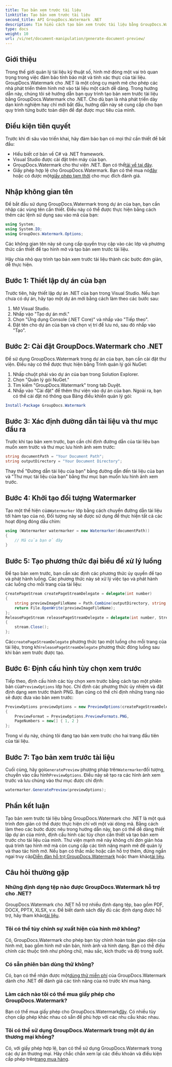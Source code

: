 ```yaml
---
title: Tạo bản xem trước tài liệu
linktitle: Tạo bản xem trước tài liệu
second_title: API GroupDocs.Watermark .NET
description: Tìm hiểu cách tạo bản xem trước tài liệu bằng GroupDocs.Watermark cho .NET với hướng dẫn này. Tăng cường bảo mật và quản lý tài liệu của bạn một cách dễ dàng.
type: docs
weight: 10
url: /vi/net/document-manipulation/generate-document-preview/
---
```

## Giới thiệu
Trong thế giới quản lý tài liệu kỹ thuật số, hình mờ đóng một vai trò quan trọng trong việc đảm bảo tính bảo mật và tính xác thực của tài liệu. GroupDocs.Watermark cho .NET là một công cụ mạnh mẽ cho phép các nhà phát triển thêm hình mờ vào tài liệu một cách dễ dàng. Trong hướng dẫn này, chúng tôi sẽ hướng dẫn bạn quy trình tạo bản xem trước tài liệu bằng GroupDocs.Watermark cho .NET. Cho dù bạn là nhà phát triển dày dạn kinh nghiệm hay chỉ mới bắt đầu, hướng dẫn này sẽ cung cấp cho bạn quy trình từng bước toàn diện để đạt được mục tiêu của mình.
## Điều kiện tiên quyết
Trước khi đi sâu vào triển khai, hãy đảm bảo bạn có mọi thứ cần thiết để bắt đầu:
- Hiểu biết cơ bản về C# và .NET framework.
- Visual Studio được cài đặt trên máy của bạn.
- GroupDocs.Watermark cho thư viện .NET. Bạn có thể[tải về tại đây](https://releases.groupdocs.com/Watermark/net/).
-  Giấy phép hợp lệ cho GroupDocs.Watermark. Bạn có thể mua nó[đây](https://purchase.groupdocs.com/buy) hoặc có được một[giấy phép tạm thời](https://purchase.groupdocs.com/temporary-license/) cho mục đích đánh giá.
## Nhập không gian tên
Để bắt đầu sử dụng GroupDocs.Watermark trong dự án của bạn, bạn cần nhập các vùng tên cần thiết. Điều này có thể được thực hiện bằng cách thêm các lệnh sử dụng sau vào mã của bạn:
```csharp
using System;
using System.IO;
using GroupDocs.Watermark.Options;
```
Các không gian tên này sẽ cung cấp quyền truy cập vào các lớp và phương thức cần thiết để tạo hình mờ và tạo bản xem trước tài liệu.

Hãy chia nhỏ quy trình tạo bản xem trước tài liệu thành các bước đơn giản, dễ thực hiện.
## Bước 1: Thiết lập dự án của bạn
Trước tiên, hãy thiết lập dự án .NET của bạn trong Visual Studio. Nếu bạn chưa có dự án, hãy tạo một dự án mới bằng cách làm theo các bước sau:
1. Mở Visual Studio.
2. Nhấp vào "Tạo dự án mới."
3. Chọn "Ứng dụng Console (.NET Core)" và nhấp vào "Tiếp theo".
4. Đặt tên cho dự án của bạn và chọn vị trí để lưu nó, sau đó nhấp vào "Tạo".
## Bước 2: Cài đặt GroupDocs.Watermark cho .NET
Để sử dụng GroupDocs.Watermark trong dự án của bạn, bạn cần cài đặt thư viện. Điều này có thể được thực hiện bằng Trình quản lý gói NuGet:
1. Nhấp chuột phải vào dự án của bạn trong Solution Explorer.
2. Chọn "Quản lý gói NuGet."
3. Tìm kiếm "GroupDocs.Watermark" trong tab Duyệt.
4. Nhấp vào "Cài đặt" để thêm thư viện vào dự án của bạn.
Ngoài ra, bạn có thể cài đặt nó thông qua Bảng điều khiển quản lý gói:
```powershell
Install-Package GroupDocs.Watermark
```
## Bước 3: Xác định đường dẫn tài liệu và thư mục đầu ra
Trước khi tạo bản xem trước, bạn cần chỉ định đường dẫn của tài liệu bạn muốn xem trước và thư mục lưu hình ảnh xem trước:
```csharp
string documentPath = "Your Document Path";
string outputDirectory = "Your Document Directory";
```
Thay thế "Đường dẫn tài liệu của bạn" bằng đường dẫn đến tài liệu của bạn và "Thư mục tài liệu của bạn" bằng thư mục bạn muốn lưu hình ảnh xem trước.
## Bước 4: Khởi tạo đối tượng Watermarker
Tạo một thể hiện của`Watermarker` lớp bằng cách chuyển đường dẫn tài liệu tới hàm tạo của nó. Đối tượng này sẽ được sử dụng để thực hiện tất cả các hoạt động đóng dấu chìm:
```csharp
using (Watermarker watermarker = new Watermarker(documentPath))
{
    // Mã của bạn ở đây
}
```
## Bước 5: Tạo phương thức đại biểu để xử lý luồng
Để tạo bản xem trước, bạn cần xác định các phương thức ủy quyền để tạo và phát hành luồng. Các phương thức này sẽ xử lý việc tạo và phát hành các luồng cho mỗi trang của tài liệu:
```csharp
CreatePageStream createPageStreamDelegate = delegate(int number)
{
    string previewImageFileName = Path.Combine(outputDirectory, string.Format("page{0}.png", number));
    return File.OpenWrite(previewImageFileName);
};
ReleasePageStream releasePageStreamDelegate = delegate(int number, Stream stream)
{
    stream.Close();
};
```
 Các`createPageStreamDelegate` phương thức tạo một luồng cho mỗi trang của tài liệu, trong khi`releasePageStreamDelegate` phương thức đóng luồng sau khi bản xem trước được tạo.
## Bước 6: Định cấu hình tùy chọn xem trước
 Tiếp theo, định cấu hình các tùy chọn xem trước bằng cách tạo một phiên bản của`PreviewOptions` lớp học. Chỉ định các phương thức ủy nhiệm và đặt định dạng xem trước thành PNG. Bạn cũng có thể chỉ định những trang nào sẽ được đưa vào bản xem trước:
```csharp
PreviewOptions previewOptions = new PreviewOptions(createPageStreamDelegate, releasePageStreamDelegate)
{
    PreviewFormat = PreviewOptions.PreviewFormats.PNG,
    PageNumbers = new[] { 1, 2 }
};
```
Trong ví dụ này, chúng tôi đang tạo bản xem trước cho hai trang đầu tiên của tài liệu.
## Bước 7: Tạo bản xem trước tài liệu
 Cuối cùng, hãy gọi`GeneratePreview` phương pháp trên`Watermarker`đối tượng, chuyển vào cấu hình`PreviewOptions`. Điều này sẽ tạo ra các hình ảnh xem trước và lưu chúng vào thư mục được chỉ định:
```csharp
watermarker.GeneratePreview(previewOptions);
```
## Phần kết luận
Tạo bản xem trước tài liệu bằng GroupDocs.Watermark cho .NET là một quá trình đơn giản có thể được thực hiện chỉ với một vài dòng mã. Bằng cách làm theo các bước được nêu trong hướng dẫn này, bạn có thể dễ dàng thiết lập dự án của mình, định cấu hình các tùy chọn cần thiết và tạo bản xem trước cho tài liệu của mình. Thư viện mạnh mẽ này không chỉ đơn giản hóa quá trình tạo hình mờ mà còn cung cấp các tính năng mạnh mẽ để quản lý và thao tác hình mờ.
 Nếu bạn có thắc mắc hoặc cần hỗ trợ thêm, đừng ngần ngại truy cập[Diễn đàn hỗ trợ GroupDocs.Watermark](https://forum.groupdocs.com/c/watermark/19) hoặc tham khảo[tài liệu](https://reference.groupdocs.com/Watermark/net/).
## Câu hỏi thường gặp
### Những định dạng tệp nào được GroupDocs.Watermark hỗ trợ cho .NET?
 GroupDocs.Watermark cho .NET hỗ trợ nhiều định dạng tệp, bao gồm PDF, DOCX, PPTX, XLSX, v.v. Để biết danh sách đầy đủ các định dạng được hỗ trợ, hãy tham khảo[tài liệu](https://reference.groupdocs.com/Watermark/net/).
### Tôi có thể tùy chỉnh sự xuất hiện của hình mờ không?
Có, GroupDocs.Watermark cho phép bạn tùy chỉnh hoàn toàn giao diện của hình mờ, bao gồm hình mờ văn bản, hình ảnh và hình dạng. Bạn có thể điều chỉnh các thuộc tính như phông chữ, màu sắc, kích thước và độ trong suốt.
### Có sẵn phiên bản dùng thử không?
 Có, bạn có thể nhận được một[dùng thử miễn phí](https://releases.groupdocs.com/) của GroupDocs.Watermark dành cho .NET để đánh giá các tính năng của nó trước khi mua hàng.
### Làm cách nào tôi có thể mua giấy phép cho GroupDocs.Watermark?
 Bạn có thể mua giấy phép cho GroupDocs.Watermark[đây](https://purchase.groupdocs.com/buy). Có nhiều tùy chọn cấp phép khác nhau có sẵn để phù hợp với các nhu cầu khác nhau.
### Tôi có thể sử dụng GroupDocs.Watermark trong một dự án thương mại không?
 Có, với giấy phép hợp lệ, bạn có thể sử dụng GroupDocs.Watermark trong các dự án thương mại. Hãy chắc chắn xem lại các điều khoản và điều kiện cấp phép trên[trang mua hàng](https://purchase.groupdocs.com/buy).